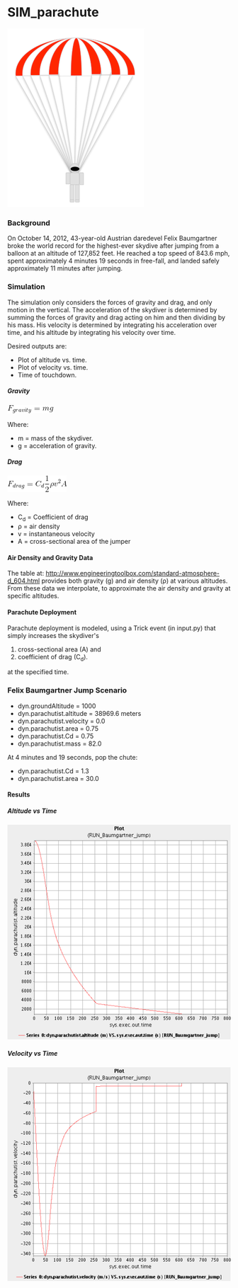 # SIM_parachute

![Picture of Parachutist](images/Parachutist.png)

### Background
On October 14, 2012, 43-year-old Austrian daredevel Felix Baumgartner broke the
world record for the highest-ever skydive after jumping from a balloon at an
altitude of 127,852 feet. He reached a top speed of 843.6 mph, spent approximately
4 minutes 19 seconds in free-fall, and landed safely approximately 11 minutes
after jumping.

### Simulation
The simulation only considers the forces of gravity and drag, and only motion in
the vertical. The acceleration of the skydiver is determined by summing the
forces of gravity and drag acting on him and then dividing by his mass. His
velocity is determined by integrating his acceleration over time, and his
altitude by integrating his velocity over time.

Desired outputs are:
* Plot of altitude vs. time.
* Plot of velocity vs. time.
* Time of touchdown.

##### Gravity
![Fgrav=m*g](images/force_of_gravity.png)

Where:

* m = mass of the skydiver.
* g = acceleration of gravity.

##### Drag
![Fdrag=0.5*Cdrag*rho*v^2*A](images/force_of_drag.png)

Where:

* C<sub>d</sub> = Coefficient of drag
* &#0961; = air density
* v = instantaneous velocity
* A = cross-sectional area of the jumper

#### Air Density and Gravity Data
The table at:
<http://www.engineeringtoolbox.com/standard-atmosphere-d_604.html>
provides both gravity (g) and air density (&#0961;) at various altitudes.
From these data we interpolate, to approximate the air density and gravity at
specific altitudes.

#### Parachute Deployment
Parachute deployment is modeled, using a Trick event (in input.py) that simply
increases the skydiver's

1. cross-sectional area (A) and
2. coefficient of drag (C<sub>d</sub>).

at the specified time.

### Felix Baumgartner Jump Scenario

* dyn.groundAltitude = 1000
* dyn.parachutist.altitude = 38969.6 meters
* dyn.parachutist.velocity = 0.0
* dyn.parachutist.area = 0.75
* dyn.parachutist.Cd = 0.75
* dyn.parachutist.mass = 82.0

At 4 minutes and 19 seconds, pop the chute:

* dyn.parachutist.Cd = 1.3
* dyn.parachutist.area = 30.0


#### Results

##### Altitude vs Time
![Plot of Altitude vs Time](images/plot_altitude_vs_time.png "Altitude vs. Time")

##### Velocity vs Time
![Plot of Velocity vs Time](images/plot_velocity_vs_time.png "Velocity vs. Time")

